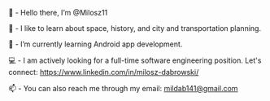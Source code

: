 
👋 - Hello there, I’m @Milosz11

🔭 - I like to learn about space, history, and city and transportation planning.

🌱 - I’m currently learning Android app development.

💻 - I am actively looking for a full-time software engineering position. Let's connect: https://www.linkedin.com/in/milosz-dabrowski/

📫 - You can also reach me through my email: mildab141@gmail.com
